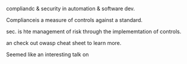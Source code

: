 compliandc & security in automation & software dev.

Complianceis a measure of controls against a standard.

sec. is hte management of risk through the implememtation of controls.

 an check out owasp cheat sheet to learn more.

Seemed like an interesting talk on 
